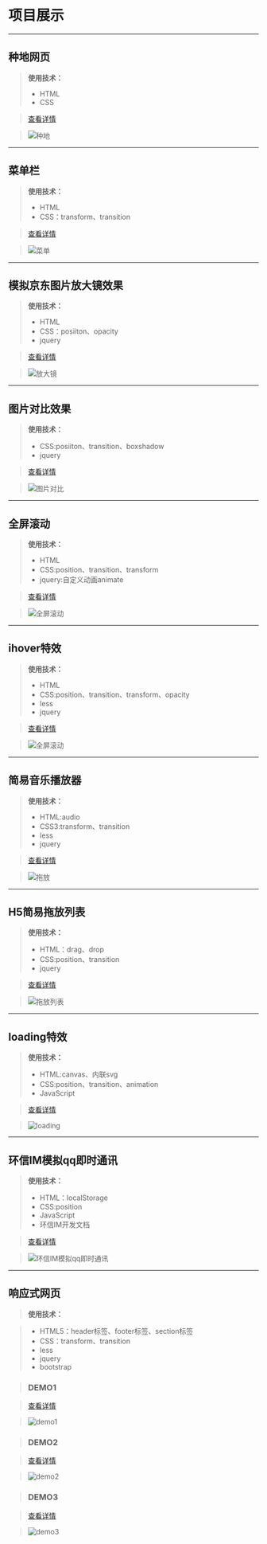 # 项目展示
***
## 种地网页

>**使用技术：**
>+ HTML
>+ CSS

>[查看详情](https://1924666540.github.io/cultivation/index.html " ")

>![种地](./img/cultivation.png " ")

***
## 菜单栏

>**使用技术：**
>+ HTML
>+ CSS：transform、transition

>[查看详情](https://1924666540.github.io/menu/index.html " ")

>![菜单](./img/menu.png " ")

***
## 模拟京东图片放大镜效果

>**使用技术：**
>+ HTML
>+ CSS：posiiton、opacity
>+ jquery

>[查看详情](https://1924666540.github.io/amplifier/index.html " ")

>![放大镜](./img/amplifier.png " ")

***
## 图片对比效果

>**使用技术：**
>+ CSS:posiiton、transition、boxshadow
>+ jquery

>[查看详情](https://1924666540.github.io/contrast/index.html " ")

>![图片对比](./img/contrast.png " ")

***
##  全屏滚动

>**使用技术：**
>+ HTML
>+ CSS:position、transition、transform
>+ jquery:自定义动画animate

>[查看详情](https://1924666540.github.io/FSS/index.html " ")

>![全屏滚动](./img/FSS.png " ")

***

##  ihover特效

>**使用技术：**
>+ HTML
>+ CSS:position、transition、transform、opacity
>+ less
>+ jquery

>[查看详情](https://1924666540.github.io/ihover/index.html " ")

>![全屏滚动](./img/ihover.png " ")

***
## 简易音乐播放器

>**使用技术：**
>+ HTML:audio
>+ CSS3:transform、transition
>+ less
>+ jquery

>[查看详情](https://1924666540.github.io/audioPlayer/index.html " ")

>![拖放](./img/audioPlayer.png " ")

***
## H5简易拖放列表

>**使用技术：**
>+ HTML：drag、drop
>+ CSS:position、transition
>+ jquery

>[查看详情](https://1924666540.github.io/drag_drop/index.html " ")

>![拖放列表](./img/drag_drop.png " ")

***

## loading特效

>**使用技术：**
>+ HTML:canvas、内联svg
>+ CSS:position、transition、animation
>+ JavaScript

>[查看详情](https://1924666540.github.io/loading/index.html " ")

>![loading](./img/loading.png " ")

***

## 环信IM模拟qq即时通讯

>**使用技术：**
>+ HTML：localStorage
>+ CSS:position
>+ JavaScript
>+ 环信IM开发文档

>[查看详情](https://1924666540.github.io/MSN/index.html " ")

>![环信IM模拟qq即时通讯](./img/MSN.png " ")

***
## 响应式网页

>**使用技术：**

>+ HTML5：header标签、footer标签、section标签
>+ CSS：transform、transition
>+ less
>+ jquery
>+ bootstrap

>### DEMO1

>[查看详情](https://1924666540.github.io/bootstrapDemo/demo1/index.html " ")

>![demo1](./img/demo1.png " ")

>### DEMO2

>[查看详情](https://1924666540.github.io/bootstrapDemo/demo2/index.html " ")

>![demo2](./img/demo2.png " ")

>### DEMO3

>[查看详情](https://1924666540.github.io/bootstrapDemo/demo3/index.html " ")

>![demo3](./img/demo3.png " ")




